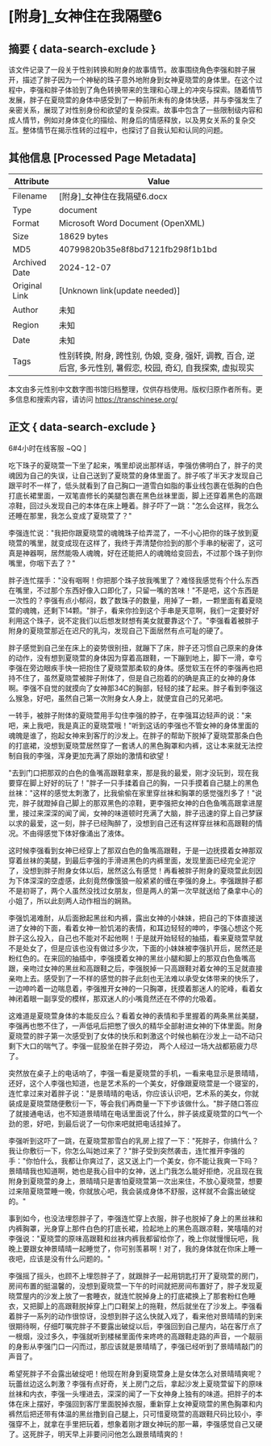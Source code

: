 # [附身]_女神住在我隔壁6



## 摘要  { data-search-exclude }

<!-- tcd_abstract -->
该文件记录了一段关于性别转换和附身的故事情节。故事围绕角色李强和胖子展开，描述了胖子因为一个神秘的珠子意外地附身到女神夏晓萱的身体里。在这个过程中，李强和胖子体验到了角色转换带来的生理和心理上的冲突与探索。随着情节发展，胖子在夏晓萱的身体中感受到了一种前所未有的身体快感，并与李强发生了亲密关系，展现了对性别身份和欲望的复杂探索。故事中包含了一些限制级内容和成人情节，例如对身体变化的描绘、附身后的情感释放，以及男女关系的复杂交互。整体情节在揭示性转的过程中，也探讨了自我认知和认同的问题。

<!-- tcd_abstract_end -->

## 其他信息 [Processed Page Metadata]

| Attribute       | Value                                  |
|-----------------|----------------------------------------|
| Filename        | [附身]_女神住在我隔壁6.docx                             |
| Type            | document                                 |
| Format          | Microsoft Word Document (OpenXML)                               |
| Size            | 18629 bytes                           |
| MD5             | 40799820b35e8f8bd7121fb298f1b1bd                                  |
| Archived Date   | 2024-12-07                             |
| Original Link   | [Unknown link(update needed)]                         |
| Author          | 未知                               |
| Region          | 未知                               |
| Date            | 未知                                 |
| Tags            | 性别转换, 附身, 跨性别, 伪娘, 变身, 强奸, 调教, 百合, 逆后宫, 多元性别, 暑假恋, 校园, 奇幻, 自我探索, 虚拟现实                                 |

本文由多元性别中文数字图书馆归档整理，仅供存档使用。版权归原作者所有。更多信息和搜索内容，请访问 <https://transchinese.org/>


## 正文 { data-search-exclude }

<!-- tcd_main_text -->
6#4小时在线客服 ~QQ ]

吃下珠子的夏晓萱一下坐了起来，嘴里却说出那样话，李强仿佛明白了，胖子的灵魂因为自己的失误，让自己送到了夏晓萱的身体里面了。胖子咳了半天才发现自己跟平时不一样了，低头就看到了自己胸口一道雪白如脂的事业线包裹在低胸的白色打底长裙里面，一双笔直修长的美腿包裹在黑色丝袜里面，脚上还穿着黑色的高跟凉鞋，回过头发现自己的本体在床上睡着。胖子吓了一跳："怎么会这样，我怎么还睡在那里，我怎么变成了夏晓萱了？"

李强连忙说："我把你跟夏晓萱的魂魄珠子给弄混了，一不小心把你的珠子放到夏晓萱的嘴里，就变成现在这样了，我终于弄清楚你捡到的那个手串的秘密了，这可真是神器啊，居然能吸人魂魄，好在还能把人的魂魄给变回去，不过那个珠子到你嘴里，你咽下去了？"

胖子连忙摆手："没有咽啊！你把那个珠子放我嘴里了？难怪我感觉有个什么东西在嘴里，不过那个东西好像入口即化了，只留一嘴的苦味！"不是吧，这个东西是一次性的？李强有点小郁闷，数了数珠子的数量，用掉了一颗，一颗里面有着夏晓萱的魂魄，还剩下14颗。"胖子，看来你捡到这个手串是天意啊，我们一定要好好利用这个珠子，说不定我们以后想发财想有美女就要靠这个了。"李强看着被胖子附身的夏晓萱那近在迟尺的乳沟，发现自己下面居然有点可耻的硬了。

胖子感觉到自己坐在床上的姿势很别扭，就蹦下了床，胖子还习惯自己原来的身体的动作，没有想到夏晓萱的身体因为穿着高跟鞋，一下蹦到地上，脚下一滑，幸亏李强在旁边眼疾手快一把抱住了夏晓萱那柔软的身体。感觉软玉在怀的李强再也把持不住了，虽然夏晓萱被胖子附体了，但是自己抱着的的确是真正的女神的身体啊。李强不自觉的就摸向了女神那34C的胸部，轻轻的揉了起来。胖子看到李强这么猴急，好吧，虽然自己第一次附身女人身上，就便宜自己的兄弟吧。

一转手，被胖子附体的夏晓萱用手勾住李强的脖子，在李强耳边轻声的说："来吧，来上我吧，我是真正的夏晓萱哦！"听到这话的李强也不管女神的身体里面的魂魄是谁了，抱起女神来到客厅的沙发上。在胖子的帮助下脱掉了夏晓萱那条白色的打底裙，没想到夏晓萱居然穿了一套诱人的黑色胸罩和内裤，这让本来就无法控制自我的李强，浑身更加充满了原始的激情和欲望！

"去到门口把那双的白色的鱼嘴高跟鞋拿来，那是我的最爱，刚才没玩到，现在我要穿在脚上好好的玩了！"胖子一只手揉着自己的胸，一只手摸着自己腿上的黑色丝袜："这样的感觉太刺激了，比我偷偷在家里穿丝袜和胸罩的感觉强烈多了！"说完，胖子就蹬掉自己脚上的那双黑色的凉鞋，更李强把女神的白色鱼嘴高跟拿进屋里，接过来深深的闻了闻，女神的味道顿时充满了大脑，胖子迅速的穿上自己梦寐以求的最爱，这一刻，胖子已经陶醉了，没想到自己还有这样穿丝袜和高跟鞋的情况。不由得感觉下体好像涌出了液体。

这时候李强看到女神已经穿上了那双白色的鱼嘴高跟鞋，于是一边抚摸着女神那双穿着丝袜的美腿，到最后李强的手滑进黑色的内裤里面，发现里面已经完全泥泞了，没想到胖子附身女体以后，居然这么有感觉！再看被胖子附身的夏晓萱此刻因为下体深深的空虚感，此刻竟然像饿狼一般紧紧的缠在李强的身上。李强跟胖子都不是初哥了，两个人虽然没找过女朋友，但是两人的第一次早就送给了桑拿中心的小姐了，所以此刻两人动作相当的娴熟。

李强饥渴难耐，从后面掀起黑丝和内裤，露出女神的小妹妹，把自己的下体直接送进了女神的下面，看着女神一脸饥渴的表情，和耳边轻轻的呻吟，李强心想这个死胖子这么投入，自己也不能对不起他啊！于是就开始轻轻的抽插，看来夏晓萱早就不是处女了，但是应该也没有做过多少次，下面的小妹妹被李强扒开后，居然还是粉红色的。在来回的抽插中，李强摸着女神的黑丝小腿和脚上的那双白色鱼嘴高跟，亲吻过女神的黑丝和高跟鞋之后，李强脱掉一只高跟鞋对着女神的玉足就直接亲吻上去。感受到了一不样的感觉的胖子此刻也无法难以承受女体带来的快乐了，一边呻吟着一边喘息着，李强推开女神的一只胸罩，抚摸着那迷人的驼峰，看着女神闭着眼一副享受的模样，那双迷人的小嘴竟然还在不停的允吸着。

这难道是夏晓萱身体的本能反应么？看着女神的表情和手里握着的两条黑丝美腿，李强再也憋不住了，一声低吼后把憋了很久的精华全部射进女神的下体里面。附身夏晓萱的胖子第一次感受到了女体的快乐和刺激这个时候也躺在沙发上一动不动只剩下大口的喘气了。李强一屁股坐在胖子旁边， 两个人经过一场大战都筋疲力尽了。

突然放在桌子上的电话响了，李强一看是夏晓萱的手机，一看来电显示是景晴晴，还好，这个人李强也知道，也是艺术系的一个美女，好像跟夏晓萱是一个寝室的，连忙拿过来对着胖子说："是景晴晴的电话，你应该认识吧，艺术系的美女，你就装成是夏晓萱随便敷衍一下，等会我们再商量一下下步该做什么。"胖子随口答应了就接通电话，也不知道景晴晴在电话里面说了什么，胖子装成夏晓萱的口气一个劲的恩，好吧，到最后说了一句你来吧就把电话挂掉了。

李强听到这吓了一跳，在夏晓萱那雪白的乳房上捏了一下："死胖子，你搞什么？我让你敷衍一下，你怎么叫她过来了？"胖子受到突然袭击，连忙推开李强的手："你怕什么，我都让你爽过了，这又送上门一个美女，你不能让我爽一下吗？景晴晴我也知道啊，她也是我心目中的女神，送上门我怎么能好拒绝，况且现在我附身到夏晓萱的身上，景晴晴只是害怕夏晓萱第一次出来住，不放心夏晓萱，想要过来陪夏晓萱睡一晚，你就放心吧，我会装成身体不舒服，这样就不会露出破绽的。"

事到如今，也没法埋怨胖子了，李强连忙穿上衣服，胖子也脱掉了身上的黑丝袜和内裤胸罩，光身穿上那件白色的打底长裙，捡起地上的黑色高跟凉鞋，笑嘻嘻的对李强说："夏晓萱的原味高跟鞋和丝袜内裤我都留给你了，晚上你就慢慢玩吧，我晚上要跟女神景晴晴一起睡觉了，你可别羡慕啊！对了，我的身体就在你床上睡一夜吧，应该是没有什么问题的。"

李强摇了摇头，也顾不上埋怨胖子了，就跟胖子一起用钥匙打开了夏晓萱的房门，房间布置的挺温馨的，没想到夏晓萱一下午的时间就把房间布置好了，胖子发现夏晓萱屋内的沙发上放了一套睡衣，就连忙脱掉身上的打底裙换上了那套粉红色睡衣，又把脚上的高跟鞋脱掉穿上门口鞋架上的拖鞋，然后就坐在了沙发上。李强看着胖子一系列的动作很惊讶，没想到胖子这么快就入戏了，看来他对景晴晴的到来很期待啊，仔细叮嘱完胖子不要露出破绽以后，李强回到自己屋内，站在客厅点了一根烟，没过多久，李强就听到楼梯里面传来咚咚的高跟鞋走路的声音，一个靓丽的身影从李强门口一闪而过，那应该就是景晴晴了，李强已经听到了景晴晴敲门的声音了。

希望死胖子不会露出破绽吧！他现在附身到夏晓萱身上是女体怎么对景晴晴爽呢？玩蕾丝边这么刺激？李强有点好奇，关上房门之后，拿起沙发上夏晓萱留下的原味丝袜和内衣，李强一头埋进去，深深的闻了一下女神身上独有的味道。把胖子的本体在床上摆好，李强回到客厅里面脱掉衣服，重新穿上女神夏晓萱的黑色胸罩和内裤然后把还带有体温的黑丝撸到自己腿上，只可惜夏晓萱的高跟鞋尺码比较小，李强穿不上，就拿在手里把玩着，想象着刚才跟女神玩的那一幕，李强感觉自己又硬了。这死胖子，明天早上非要问问他怎么跟景晴晴爽的！
<!-- tcd_main_text_end -->

